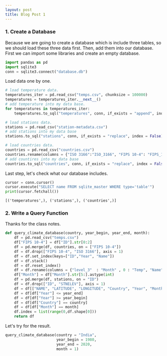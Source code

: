 ```yaml
---
layout: post
title: Blog Post 1
---
```



### 1. Create a Database

Because we are going to create a database which is include three tables,
so we should load these three data first. Then, add them into our database.
First we can import some libraries and create an empty database.

```python
import pandas as pd
import sqlite3
conn = sqlite3.connect("database.db")
```
Load data one by one.
```python
# load temperature data.
temperatures_iter = pd.read_csv("temps.csv", chunksize = 100000)
temperatures = temperatures_iter.__next__()
# add temperature into my data base.
for temperatures in temperatures_iter:
    temperatures.to_sql("temperatures", conn, if_exists = "append", index = False)

# load stations data.
stations = pd.read_csv("station-metadata.csv")
# add stations into my data base
stations.to_sql("stations", conn, if_exists = "replace", index = False)

# load countries data.
countries = pd.read_csv("countries.csv")
countries.rename(columns = {"ISO 3166":"ISO_3166", "FIPS 10-4": "FIPS_10-4"})
# add countires into my data base
countries.to_sql("countries", conn, if_exists = "replace", index = False)
```
Last step, let's check what our database includes.
```python
cursor = conn.cursor()
cursor.execute("SELECT name FROM sqlite_master WHERE type='table'")
print(cursor.fetchall())
```
```
[('temperatures',), ('stations',), ('countries',)]
```


### 2. Write a Query Function

Thanks for the class notes.
```python
def query_climate_database(country, year_begin, year_end, month):
    df = pd.read_csv("temps.csv")
    df["FIPS 10-4"] = df["ID"].str[0:2]
    df = pd.merge(df, countries, on = ["FIPS 10-4"])
    df = df.drop(["FIPS 10-4", "ISO 3166"], axis = 1)
    df = df.set_index(keys=["ID","Year", "Name"])
    df = df.stack()
    df = df.reset_index()
    df = df.rename(columns = {"level_3"  : "Month" , 0 : "Temp", "Name": "Country"})
    df["Month"] = df["Month"].str[5:].astype(int)
    df = pd.merge(df, stations, on = "ID")
    df = df.drop(["ID", "STNELEV"], axis = 1)
    df = df[["NAME", "LATITUDE", "LONGITUDE", "Country", "Year", "Month", "Temp"]]
    df = df[df["Year"] <= year_end]
    df = df[df["Year"] >= year_begin]
    df = df[df["Country"] == country]
    df = df[df["Month"] == month]
    df.index = list(range(0,df.shape[0]))
    return df
```
Let's try for the result.
```python
query_climate_database(country = "India", 
                       year_begin = 1980, 
                       year_end = 2020,
                       month = 1)
```




